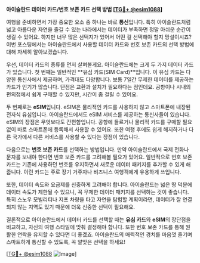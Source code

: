 **아이슬란드 데이터 카드/번호 보존 카드 선택 방법 [[TG💪+ @esim1088](https://t.me/s/esim1088)]**

여행을 준비하면서 가장 중요한 요소 중 하나는 바로 **통신**입니다. 특히 아이슬란드처럼 넓고 아름다운 자연을 즐길 수 있는 나라에서는 데이터가 부족하면 정말 아쉬운 순간이 생길 수 있어요. 하지만 너무 많은 선택지가 있어서 어떤 걸 선택해야 할지 망설이시죠? 이번 포스팅에서는 아이슬란드에서 사용할 데이터 카드와 번호 보존 카드의 선택 방법에 대해 자세히 알아보겠습니다.

우선, 데이터 카드의 종류를 먼저 살펴볼게요. 아이슬란드에는 크게 두 가지 데이터 카드가 있습니다. 첫 번째는 일반적인 **유심 카드(SIM Card)**입니다. 이 유심 카드는 다양한 통신사에서 제공하며, 가격대도 다양합니다. 보통 7일간 무제한 데이터를 제공하는 카드가 인기가 많습니다. 단점은 교환과 설치가 필요하다는 점인데요. 공항이나 시내의 편의점에서 쉽게 구매할 수 있지만, 시간이 좀 걸릴 수 있어요.

두 번째로는 **eSIM**입니다. eSIM은 물리적인 카드를 사용하지 않고 스마트폰에 내장된 전자식 유심입니다. 아이슬란드에서도 eSIM 서비스를 제공하는 통신사들이 있습니다. eSIM의 장점은 무엇보다도 간편함입니다. 공항에 들르거나 물리적 카드를 구매할 필요 없이 바로 스마트폰에 등록해서 사용할 수 있어요. 또한 여행 후에도 쉽게 해지하거나 다른 국가에서 다른 서비스를 사용할 수 있다는 장점이 있습니다.

다음으로는 **번호 보존 카드**를 선택하는 방법입니다. 만약 아이슬란드에서 국제 전화나 문자를 보내야 한다면 번호 보존 카드를 고려해볼 필요가 있어요. 일반적으로 번호 보존 카드는 기존에 사용하던 번호를 유지하면서 새로운 데이터 패키지를 추가할 수 있게 해줍니다. 이런 카드는 주로 장기 거주자나 비즈니스 여행객에게 유용하게 쓰입니다.

또한, 데이터 속도와 요금제를 신중하게 고려해야 합니다. 아이슬란드는 넓은 땅 덕분에 데이터 속도가 제한될 수 있으니, 꼭 무제한 데이터 패키지를 선택하는 것이 좋습니다. 특히 스노우 모빌리티나 지프 차량을 타고 자연을 탐험할 계획이라면, 데이터가 잘 연결되지 않는 지역도 있기 때문에 더욱 신중한 선택이 필요해요.

결론적으로 아이슬란드에서 데이터 카드를 선택할 때는 **유심 카드**와 **eSIM**의 장단점을 비교하고, 자신의 여행 스타일에 맞춰 결정해야 합니다. 또한 번호 보존 카드를 통해 원활한 연락을 유지할 수 있다면 더 좋겠죠. 아이슬란드의 매력적인 경치를 마음껏 즐기며 스마트하게 통신할 수 있도록, 꼭 알맞은 선택을 하세요!

[[TG💪+ @esim1088](https://t.me/s/esim1088) ![Image](https://i.postimg.cc/Y0z9fWf4/image.png)]
